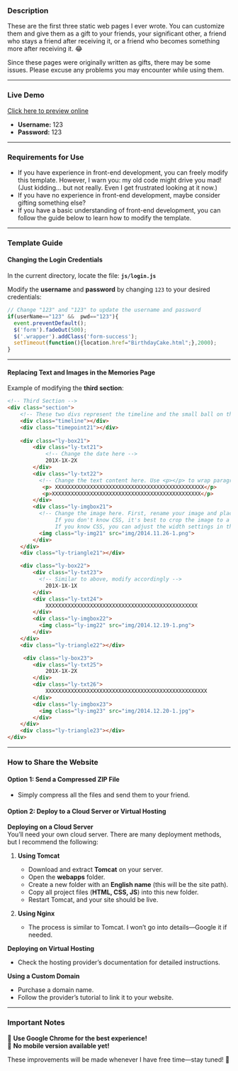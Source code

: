 ### **Description**  
These are the first three static web pages I ever wrote. You can customize them and give them as a gift to your friends, your significant other, a friend who stays a friend after receiving it, or a friend who becomes something more after receiving it. 😂  

Since these pages were originally written as gifts, there may be some issues. Please excuse any problems you may encounter while using them.  

---

### **Live Demo**  
[Click here to preview online](http://119.23.212.211:8080/birthday-basic/)  
- **Username:** 123  
- **Password:** 123  

---

### **Requirements for Use**  
- If you have experience in front-end development, you can freely modify this template. However, I warn you: my old code might drive you mad! (Just kidding… but not really. Even I get frustrated looking at it now.)  
- If you have no experience in front-end development, maybe consider gifting something else?  
- If you have a basic understanding of front-end development, you can follow the guide below to learn how to modify the template.  

---

### **Template Guide**  

#### **Changing the Login Credentials**  
In the current directory, locate the file: **`js/login.js`**  

Modify the **username** and **password** by changing `123` to your desired credentials:  

```js
// Change "123" and "123" to update the username and password
if(userName=="123" &&  pwd=="123"){
  event.preventDefault();
  $('form').fadeOut(500);
  $('.wrapper').addClass('form-success');
  setTimeout(function(){location.href="BirthdayCake.html";},2000);
}
```

---

#### **Replacing Text and Images in the Memories Page**  
Example of modifying the **third section**:  

```html
<!-- Third Section -->
<div class="section">
    <!-- These two divs represent the timeline and the small ball on the left -->
    <div class="timeline"></div>
    <div class="timepoint21"></div>
    
    <div class="ly-box21">
        <div class="ly-txt21">
            <!-- Change the date here -->
            201X-1X-2X
        </div>
        <div class="ly-txt22">
          <!-- Change the text content here. Use <p></p> to wrap paragraphs -->
           <p> XXXXXXXXXXXXXXXXXXXXXXXXXXXXXXXXXXXXXXXXXXXXXXX</p>
           <p>XXXXXXXXXXXXXXXXXXXXXXXXXXXXXXXXXXXXXXXXXXXXXXX</p>
        </div>
        <div class="ly-imgbox21">
          <!-- Change the image here. First, rename your image and place it inside the 'img' folder.
               If you don't know CSS, it's best to crop the image to a suitable size.
               If you know CSS, you can adjust the width settings in the corresponding CSS file. -->
          <img class="ly-img21" src="img/2014.11.26-1.png">
        </div>
    </div>
    <div class="ly-triangle21"></div>

    <div class="ly-box22">
        <div class="ly-txt23">
          <!-- Similar to above, modify accordingly -->
            201X-1X-1X
        </div>
        <div class="ly-txt24">
            XXXXXXXXXXXXXXXXXXXXXXXXXXXXXXXXXXXXXXXXXXXXXXXX
        </div>
        <div class="ly-imgbox22">
          <img class="ly-img22" src="img/2014.12.19-1.png">
        </div>
    </div>
    <div class="ly-triangle22"></div>

     <div class="ly-box23">
        <div class="ly-txt25">
            201X-1X-2X
        </div>
        <div class="ly-txt26">
            XXXXXXXXXXXXXXXXXXXXXXXXXXXXXXXXXXXXXXXXXXXXXXXXXXX
        </div>
        <div class="ly-imgbox23">
          <img class="ly-img23" src="img/2014.12.20-1.jpg">
        </div>
    </div>
    <div class="ly-triangle23"></div>
</div>
```

---

### **How to Share the Website**  

#### **Option 1: Send a Compressed ZIP File**  
- Simply compress all the files and send them to your friend.  

#### **Option 2: Deploy to a Cloud Server or Virtual Hosting**  

**Deploying on a Cloud Server**  
You’ll need your own cloud server. There are many deployment methods, but I recommend the following:  

1. **Using Tomcat**  
   - Download and extract **Tomcat** on your server.  
   - Open the **webapps** folder.  
   - Create a new folder with an **English name** (this will be the site path).  
   - Copy all project files (**HTML, CSS, JS**) into this new folder.  
   - Restart Tomcat, and your site should be live.  

2. **Using Nginx**  
   - The process is similar to Tomcat. I won’t go into details—Google it if needed.  

**Deploying on Virtual Hosting**  
- Check the hosting provider’s documentation for detailed instructions.  

**Using a Custom Domain**  
- Purchase a domain name.  
- Follow the provider’s tutorial to link it to your website.  

---

### **Important Notes**  
🚀 **Use Google Chrome for the best experience!**  
📱 **No mobile version available yet!**   

These improvements will be made whenever I have free time—stay tuned! 🎉
